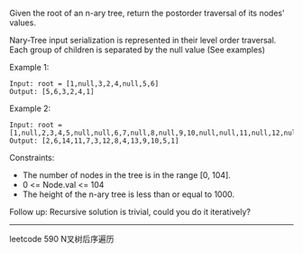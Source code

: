 Given the root of an n-ary tree, return the postorder traversal of its nodes' values.

Nary-Tree input serialization is represented in their level order traversal. Each group of children is separated by the null value (See examples)



Example 1:

```
Input: root = [1,null,3,2,4,null,5,6]
Output: [5,6,3,2,4,1]
```

Example 2:

```
Input: root = [1,null,2,3,4,5,null,null,6,7,null,8,null,9,10,null,null,11,null,12,null,13,null,null,14]
Output: [2,6,14,11,7,3,12,8,4,13,9,10,5,1]
```

Constraints:

 - The number of nodes in the tree is in the range [0, 104].
 - 0 <= Node.val <= 104
 - The height of the n-ary tree is less than or equal to 1000.


Follow up: Recursive solution is trivial, could you do it iteratively?

----

leetcode 590 N叉树后序遍历